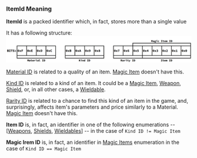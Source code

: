 ### ItemId Meaning

**ItemId** is a packed identifier which, in fact, stores more than a single value

It has a following structure:
![ItemId structure](./ItemId.gif)

[Material ID](../Enumerations/ALM/ItemMaterial.md) is related to a quality of an item. [Magic Item](../Enumerations/ALM/MagicItem.md) doesn't have this.

[Kind ID](../Enumerations/ALM/ItemKind.md) is related to a kind of an item. It could be a [Magic Item](../Enumerations/ALM/MagicItem.md), [Weapon](../Enumerations/ALM/WeaponItem.md), [Shield](../Enumerations/ALM/ShieldItem.md), or, in all other cases, a [Wieldable](../Enumerations/ALM/WieldableItem.md).

[Rarity ID](../Enumerations/ALM/ItemRariry.md) is related to a chance to find this kind of an item in the game, and, surprisingly, affects item's parameters and price similarly to a Material. [Magic Item](../Enumerations/ALM/MagicItem.md) doesn't have this.

**Item ID** is, in fact, an identifier in one of the following enumerations -- [[Weapons](../Enumerations/ALM/WeaponItem.md), [Shields](../Enumerations/ALM/ShieldItem.md), [Wieldables](../Enumerations/ALM/WieldableItem.md)] -- in the case of `Kind ID != Magic Item`

**Magic Irem ID** is, in fact, an identifier in [Magic Items](../Enumerations/ALM/MagicItem.md) enumeration in the case of `Kind ID == Magic Item`
